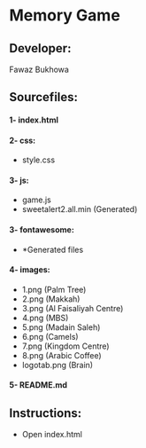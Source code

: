 # Memory Game

## Developer:
Fawaz Bukhowa<br />

## Sourcefiles:
#### 1- index.html

#### 2- css:
- style.css

#### 3- js:
- game.js<br />
- sweetalert2.all.min (Generated)

#### 3- fontawesome:
- *Generated files

#### 4- images:
- 1.png (Palm Tree)<br />
- 2.png (Makkah)<br />
- 3.png (Al Faisaliyah Centre)<br />
- 4.png (MBS)<br />
- 5.png (Madain Saleh)<br />
- 6.png (Camels)<br />
- 7.png (Kingdom Centre)<br />
- 8.png (Arabic Coffee)<br />
- logotab.png (Brain)

#### 5- README.md

## Instructions:
- Open index.html
